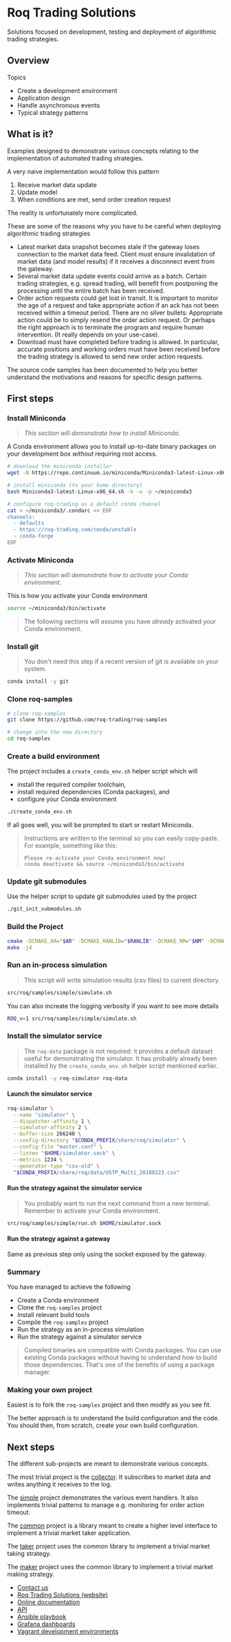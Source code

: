 # Roq Trading Solutions

Solutions focused on development, testing and deployment of
algorithmic trading strategies.


## Overview

Topics

* Create a development environment
* Application design
* Handle asynchronous events
* Typical strategy patterns

## What is it?

Examples designed to demonstrate various concepts relating to
the implementation of automated trading strategies.

A very naive implementation would follow this pattern

1. Receive market data update
2. Update model
3. When conditions are met, send order creation request

The reality is unfortunately more complicated.

These are some of the reasons why you have to be careful
when deploying algorithmic trading strategies

* Latest market data snapshot becomes stale if the gateway
  loses connection to the market data feed.
  Client must ensure invalidation of market data (and model
  results) if it receives a disconnect event from the gateway.
* Several market data update events could arrive as a batch.
  Certain trading strategies, e.g. spread trading, will
  benefit from postponing the processing until the entire
  batch has been received.
* Order action requests could get lost in transit.
  It is important to monitor the age of a request and take
  appropriate action if an ack has not been received within
  a timeout period.
  There are no silver bullets: Appropriate action could
  be to simply resend the order action request.
  Or perhaps the right approach is to terminate the program
  and require human intervention.
  (It really depends on your use-case).
* Download must have completed before trading is allowed.
  In particular, accurate positions and working orders
  must have been received before the trading strategy is
  allowed to send new order action requests.

The source code samples has been documented to help
you better understand the motivations and reasons for
specific design patterns.


## First steps

### Install Miniconda

> *This section will demonstrate how to install Miniconda*.

A Conda environment allows you to install up-to-date binary packages
on your development box *without* requiring root access.

```bash
# download the miniconda installer
wget -N https://repo.continuum.io/miniconda/Miniconda3-latest-Linux-x86_64.sh

# install miniconda (to your home directory)
bash Miniconda3-latest-Linux-x86_64.sh -b -u -p ~/miniconda3

# configure roq-trading as a default conda channel
cat > ~/miniconda3/.condarc << EOF
channels:
  - defaults
  - https://roq-trading.com/conda/unstable
  - conda-forge
EOF
```

### Activate Miniconda

> *This section will demonstrate how to activate your Conda environment*.

This is how you activate your Conda environment

```bash
source ~/miniconda3/bin/activate
```

> The following sections will assume you have *already* activated your
> Conda environment.

### Install git

> You don't need this step if a recent version of git is
> available on your system.

```bash
conda install -y git
```

### Clone roq-samples

```bash
# clone roq-samples
git clone https://github.com/roq-trading/roq-samples

# change into the new directory
cd roq-samples
```

### Create a build environment

The project includes a `create_conda_env.sh` helper script which will

* install the required compiler toolchain,
* install required dependencies (Conda packages), and
* configure your Conda environment

```bash
./create_conda_env.sh
```

If all goes well, you will be prompted to start or restart Miniconda.

> Instructions are written to the terminal so you can easily copy-paste.
> For example, something like this:
> 
> ```
> Please re-activate your Conda environment now!
> conda deactivate && source ~/miniconda3/bin/activate
> ```

### Update git submodules

Use the helper script to update git submodules used by the project

```bash
./git_init_submodules.sh
```

### Build the Project

```bash
cmake -DCMAKE_AR="$AR" -DCMAKE_RANLIB="$RANLIB" -DCMAKE_NM="$NM" -DCMAKE_BUILD_TYPE=Debug
make -j4
```

### Run an in-process simulation

> This script will write simulation results (csv files) to current directory.

```bash
src/roq/samples/simple/simulate.sh
```

You can also increate the logging verbosity if you want to see more details

```bash
ROQ_v=1 src/roq/samples/simple/simulate.sh
```

### Install the simulator service

> The `roq-data` package is not required: it provides a default dataset
> useful for demonstrating the simulator.
> It has probably already been installed by the `create_conda_env.sh`
> helper script mentioned earlier.

```bash
conda install -y roq-simulator roq-data
```

#### Launch the simulator service

```bash
roq-simulator \
  --name "simulator" \
  --dispatcher-affinity 1 \
  --simulator-affinity 2 \
  --buffer-size 266240 \
  --config-directory "$CONDA_PREFIX/share/roq/simulator" \
  --config-file "master.conf" \
  --listen "$HOME/simulator.sock" \
  --metrics 1234 \
  --generator-type "csv-old" \
  "$CONDA_PREFIX/share/roq/data/USTP_Multi_20180223.csv"
```

#### Run the strategy against the simulator service

> You probably want to run the next command from a new terminal.
> Remember to activate your Conda environment.

```bash
src/roq/samples/simple/run.sh $HOME/simulator.sock
```

#### Run the strategy against a gateway

Same as previous step only using the socket exposed by the gateway.

### Summary

You have managed to achieve the following

* Create a Conda environment
* Clone the `roq-samples` project
* Install relevant build tools
* Compile the `roq-samples` project
* Run the strategy as an in-process simulation
* Run the strategy against a simulator service

> Compiled binaries are compatible with Conda packages.
> You can use existing Conda packages without having to
> understand how to build those dependencies.
> That's one of the benefits of using a package manager.

### Making your own project

Easiest is to fork the `roq-samples` project and then modify
as you see fit.

The better approach is to understand the build
configuration and the code.
You should then, from scratch, create your own build configuration.

## Next steps

The different sub-projects are meant to demonstrate various concepts.

The most trivial project is the
[collector](https://github.com/roq-trading/roq-samples/tree/master/src/roq/samples/collector).
It subscribes to market data and writes anything it receives to the log.

The [simple](https://github.com/roq-trading/roq-samples/tree/master/src/roq/samples/simple)
project demonstrates the various event handlers.
It also implements trivial patterns to manage e.g. monitoring for order action
timeout.

The [common](https://github.com/roq-trading/roq-samples/tree/master/src/roq/samples/common)
project is a library meant to create a higher level interface to implement
a trivial market taker application.

The [taker](https://github.com/roq-trading/roq-samples/tree/master/src/roq/samples/taker)
project uses the common library to implement a trivial market taking strategy.

The [maker](https://github.com/roq-trading/roq-samples/tree/master/src/roq/samples/maker)
project uses the common library to implement a trivial market making strategy.

* [Contact us](mailto:info@roq-trading.com)
* [Roq Trading Solutions (website)](https://roq-trading.com)
* [Online documentation](https://roq-trading.com/docs)
* [API](https://github.com/roq-trading/roq-api)
* [Ansible playbook](https://github.com/roq-trading/roq-ansible)
* [Grafana dashboards](https://github.com/roq-trading/roq-grafana)
* [Vagrant development environments](https://github.com/roq-trading/roq-vagrant)
